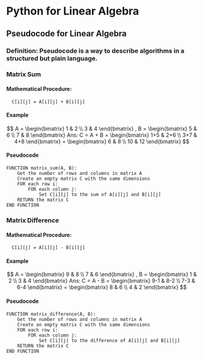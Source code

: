 # Python for Linear Algebra
## Pseudocode for Linear Algebra
### Definition: Pseudocode is a way to describe algorithms in a structured but plain language. 
### Matrix Sum
#### Mathematical Procedure:
      C[i][j] = A[i][j] + B[i][j]
#### Example
$$ A = \begin{bmatrix} 1 & 2 \\ 
3 & 4 \end{bmatrix} ,
 B = \begin{bmatrix} 5 & 6 \\ 
7 & 8 \end{bmatrix} Ans: 
C = A + B = \begin{bmatrix} 1+5 & 2+6 \\ 
3+7 & 4+8 \end{bmatrix} = \begin{bmatrix} 6 & 8 \\ 
10 & 12 \end{bmatrix} $$

#### Pseudocode
````
FUNCTION matrix_sum(A, B):
    Get the number of rows and columns in matrix A
    Create an empty matrix C with the same dimensions
    FOR each row i:
        FOR each column j:
            Set C[i][j] to the sum of A[i][j] and B[i][j]
    RETURN the matrix C
END FUNCTION
````
### Matrix Difference
#### Mathematical Procedure:
      C[i][j] = A[i][j] - B[i][j]
#### Example
$$ A = \begin{bmatrix} 9 & 8 \\ 
7 & 6 \end{bmatrix} ,
 B = \begin{bmatrix} 1 & 2 \\ 
3 & 4 \end{bmatrix} Ans: 
C = A - B = \begin{bmatrix} 9-1 & 8-2 \\ 
7-3 & 6-4 \end{bmatrix} = \begin{bmatrix} 8 & 6 \\ 
4 & 2  \end{bmatrix} $$

#### Pseudocode
````
FUNCTION matrix_difference(A, B):
    Get the number of rows and columns in matrix A
    Create an empty matrix C with the same dimensions
    FOR each row i:
        FOR each column j:
            Set C[i][j] to the difference of A[i][j] and B[i][j]
    RETURN the matrix C
END FUNCTION
````




